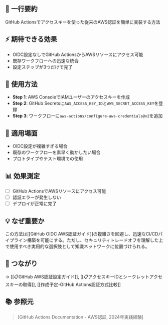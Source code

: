## 📝 一行要約
GitHub Actionsでアクセスキーを使った従来のAWS認証を簡単に実装する方法

## ⚡ 期待できる効果
- OIDC設定なしでGitHub ActionsからAWSリソースにアクセス可能
- 既存ワークフローへの迅速な統合
- 設定ステップが3つだけで完了

## 🎯 使用方法
- **Step 1**: AWS ConsoleでIAMユーザーのアクセスキーを作成
- **Step 2**: GitHub Secretsに`AWS_ACCESS_KEY_ID`と`AWS_SECRET_ACCESS_KEY`を登録
- **Step 3**: ワークフローに`aws-actions/configure-aws-credentials@v2`を追加

## 📍 適用場面
- OIDC設定が複雑すぎる場合
- 既存のワークフローを素早く動かしたい場合
- プロトタイプやテスト環境での使用

## 📊 効果測定
- [ ] GitHub ActionsでAWSリソースにアクセス可能
- [ ] 認証エラーが発生しない
- [ ] デプロイが正常に完了

## 💡 なぜ重要か
この方法は[[GitHub OIDC AWS認証ガイド]]の複雑さを回避し、迅速なCI/CDパイプライン構築を可能にする。ただし、セキュリティトレードオフを理解した上で使用すべき実用的な選択肢として知識ネットワークに位置づけられる。

## 🔗 つながり
→ [[📋GitHub AWS認証設定ガイド]], [[📋アクセスキーIDとシークレットアクセスキーの取得]], [[作成予定-GitHub Actions認証方式比較]]

## 📚 参照元
> [GitHub Actions Documentation - AWS認証, 2024年実践経験]